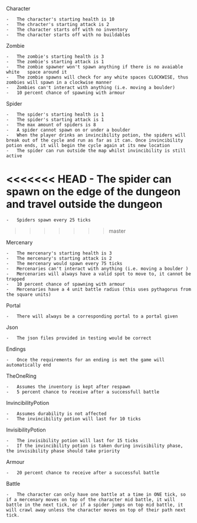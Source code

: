 Character

    -   The character's starting health is 10
    -   The chracter's starting attack is 2
    -   The character starts off with no inventory
    -   The character starts off with no buildables

Zombie

    -   The zombie's starting health is 3
    -   The zombie's starting attack is 1
    -   The zombie spawner won't spawn anything if there is no avaiable white   space around it
    -   The zombie spawns will check for any white spaces CLOCKWISE, thus zombies will spawn in a clockwise manner 
    -   Zombies can't interact with anything (i.e. moving a boulder)
    -   10 percent chance of spawning with armour

Spider

    -   The spider's starting health is 1
    -   The spider's starting attack is 1
    -   The max amount of spiders is 8
    -   A spider cannot spawn on or under a boulder
    -   When the player drinks an invincibility potion, the spiders will break out of the cycle and run as far as it can. Once invincibility potion ends, it will begin the cycle again at its new location
    -   The spider can run outside the map whilst invincibility is still active
<<<<<<< HEAD
    -   The spider can spawn on the edge of the dungeon and travel outside the dungeon
=======
    -   Spiders spawn every 25 ticks
>>>>>>> master

Mercenary

    -   The mercenary's starting health is 3
    -   The mercenary's starting attack is 2
    -   The mercenary would spawn every 75 ticks
    -   Mercenaries can't interact with anything (i.e. moving a boulder )
    -   Mercenaries will always have a valid spot to move to, it cannot be trapped
    -   10 percent chance of spawning with armour
    -   Mercenaries have a 4 unit battle radius (this uses pythagorus from the square units)


Portal 

    -   There will always be a corresponding portal to a portal given

Json

    -   The json files provided in testing would be correct

Endings 

    -   Once the requirements for an ending is met the game will automatically end  

TheOneRing

    -   Assumes the inventory is kept after respawn
    -   5 percent chance to receive after a successfull battle

InvincibilityPotion

    -   Assumes durability is not affected
    -   The invincibility potion will last for 10 ticks

InvisibilityPotion

    -   The invisibility potion will last for 15 ticks
    -   If the invincibility potion is taken during invisibility phase, the invisibility phase should take priority

Armour

    -   20 percent chance to receive after a successful battle

Battle

    -   The character can only have one battle at a time in ONE tick, so if a mercenary moves on top of the character mid battle, it will battle in the next tick, or if a spider jumps on top mid battle, it will crawl away unless the character moves on top of their path next tick.

